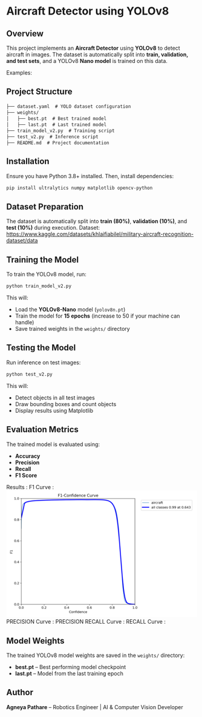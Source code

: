 # Aircraft Detector using YOLOv8

## Overview
This project implements an **Aircraft Detector** using **YOLOv8** to detect aircraft in images. The dataset is automatically split into **train, validation, and test sets**, and a YOLOv8 **Nano model** is trained on this data. 

Examples:

## Project Structure
```
├── dataset.yaml  # YOLO dataset configuration
├── weights/
│   ├── best.pt  # Best trained model
│   ├── last.pt  # Last trained model
├── train_model_v2.py  # Training script
├── test_v2.py  # Inference script
├── README.md  # Project documentation
```

## Installation
Ensure you have Python 3.8+ installed. Then, install dependencies:
```bash
pip install ultralytics numpy matplotlib opencv-python 
```

## Dataset Preparation
The dataset is automatically split into **train (80%)**, **validation (10%)**, and **test (10%)** during execution.
Dataset: https://www.kaggle.com/datasets/khlaifiabilel/military-aircraft-recognition-dataset/data

## Training the Model
To train the YOLOv8 model, run:
```bash
python train_model_v2.py
```
This will:
- Load the **YOLOv8-Nano** model (`yolov8n.pt`)
- Train the model for **15 epochs** (increase to 50 if your machine can handle)
- Save trained weights in the `weights/` directory

## Testing the Model
Run inference on test images:
```bash
python test_v2.py
```
This will:
- Detect objects in all test images
- Draw bounding boxes and count objects
- Display results using Matplotlib

## Evaluation Metrics
The trained model is evaluated using:
- **Accuracy**
- **Precision**
- **Recall**
- **F1 Score**

Results :
F1 Curve : ![F1_curve](https://github.com/agneya-1402/Aircraft_Detector/blob/main/outputs/F1_curve.png)
PRECISION Curve :
PRECISION RECALL Curve : 
RECALL Curve :


## Model Weights
The trained YOLOv8 model weights are saved in the `weights/` directory:
- **best.pt** – Best performing model checkpoint
- **last.pt** – Model from the last training epoch

## Author
**Agneya Pathare** – Robotics Engineer | AI & Computer Vision Developer


